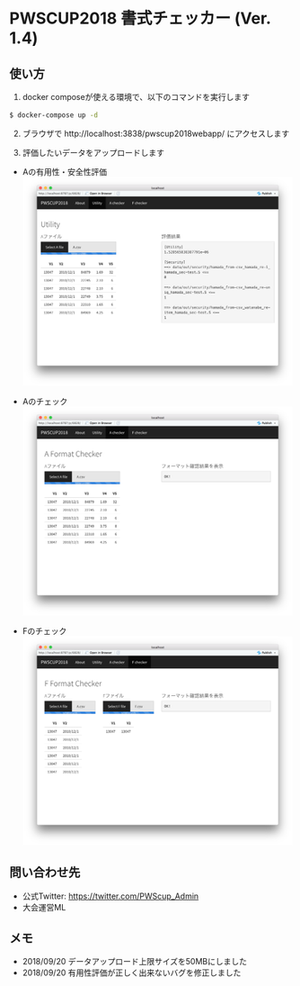 PWSCUP2018 書式チェッカー (Ver. 1.4)
===

## 使い方
1. docker composeが使える環境で、以下のコマンドを実行します

```bash
$ docker-compose up -d
```

2. ブラウザで http://localhost:3838/pwscup2018webapp/  にアクセスします

3. 評価したいデータをアップロードします

- Aの有用性・安全性評価
![匿名加工データの有用性・安全性評価](./utility.png)

- Aのチェック
![匿名加工データAの書式チェック](./checker_A.png)

- Fのチェック
![推定対応表Fの書式チェック](./checker_F.png)


## 問い合わせ先

- 公式Twitter: https://twitter.com/PWScup_Admin
- 大会運営ML 

## メモ
- 2018/09/20 データアップロード上限サイズを50MBにしました
- 2018/09/20 有用性評価が正しく出来ないバグを修正しました
